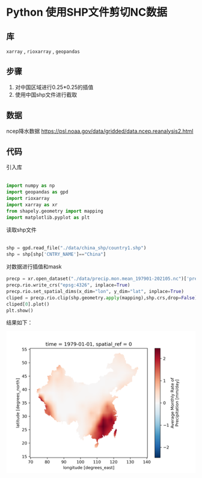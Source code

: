 # Python 使用SHP文件剪切NC数据

## 库

`xarray` , `rioxarray` , `geopandas`

## 步骤

1. 对中国区域进行0.25*0.25的插值
2. 使用中国shp文件进行截取

## 数据

ncep降水数据 https://psl.noaa.gov/data/gridded/data.ncep.reanalysis2.html

## 代码

引入库

```Python

import numpy as np
import geopandas as gpd
import rioxarray
import xarray as xr
from shapely.geometry import mapping
import matplotlib.pyplot as plt

```

读取shp文件

```Python

shp = gpd.read_file("./data/china_shp/country1.shp")
shp = shp[shp['CNTRY_NAME']=="China"]

```
对数据进行插值和mask

```Python
precp = xr.open_dataset("./data/precip.mon.mean_197901-202105.nc")['precip'].interp(lon=np.arange(69.75,140.26,0.25),lat=np.arange(14.75,55.26,0.25))
precp.rio.write_crs("epsg:4326", inplace=True)
precp.rio.set_spatial_dims(x_dim="lon", y_dim="lat", inplace=True)
cliped = precp.rio.clip(shp.geometry.apply(mapping),shp.crs,drop=False)
cliped[0].plot()
plt.show()
```

结果如下：


![](./clip.png)
